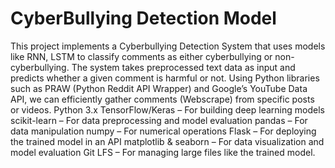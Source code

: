 # CyberBullying Detection Model
This project implements a Cyberbullying Detection System that uses models like RNN, LSTM to classify comments as either cyberbullying or non-cyberbullying. The system takes preprocessed text data as input and predicts whether a given comment is harmful or not. Using Python libraries such as PRAW (Python Reddit API Wrapper) and Google’s YouTube Data API, we can efficiently gather comments (Webscrape) from specific posts or videos. Python 3.x TensorFlow/Keras – For building deep learning models scikit-learn – For data preprocessing and model evaluation pandas – For data manipulation numpy – For numerical operations Flask – For deploying the trained model in an API matplotlib & seaborn – For data visualization and model evaluation Git LFS – For managing large files like the trained model.
